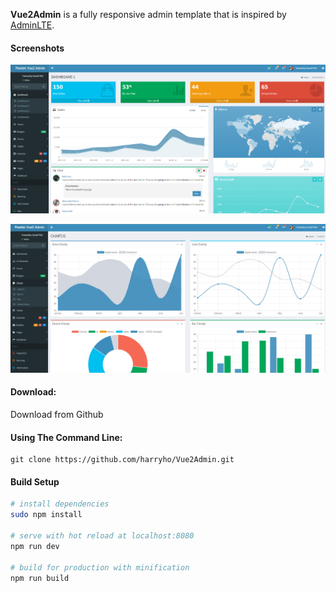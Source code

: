 **Vue2Admin** is a fully responsive admin template that is inspired by [AdminLTE](https://almsaeedstudio.com). 

#### Screenshots

![Screenshot1](screenshots/vue2admin_screenshot1.PNG)

![Screenshot2](screenshots/vue2admin_screenshot2.PNG)

#### Download:

Download from Github

#### Using The Command Line:

```
git clone https://github.com/harryho/Vue2Admin.git
```


#### Build Setup

``` bash
# install dependencies
sudo npm install

# serve with hot reload at localhost:8080
npm run dev

# build for production with minification
npm run build
```

